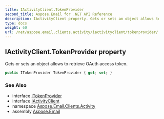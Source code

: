 ```yaml
---
title: IActivityClient.TokenProvider
second_title: Aspose.Email for .NET API Reference
description: IActivityClient property. Gets or sets an object allows to retrieve OAuth access token
type: docs
weight: 60
url: /net/aspose.email.clients.activity/iactivityclient/tokenprovider/
---
```

## IActivityClient.TokenProvider property

Gets or sets an object allows to retrieve OAuth access token.

```csharp
public ITokenProvider TokenProvider { get; set; }
```

### See Also

* interface [ITokenProvider](../../../aspose.email.clients/itokenprovider/)
* interface [IActivityClient](../)
* namespace [Aspose.Email.Clients.Activity](../../iactivityclient/)
* assembly [Aspose.Email](../../../)


